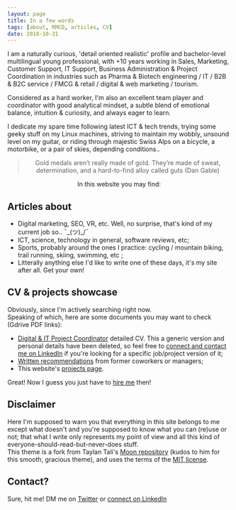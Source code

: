 ```yaml
---
layout: page
title: In a few words
tags: [about, RMCD, articles, CV]
date: 2018-10-31
---
```

    
I am a naturally curious, 'detail oriented realistic' profile and bachelor-level multilingual young professional, with +10 years working in Sales, Marketing, Customer Support, IT Support, Business Administration & Project Coordination in industries such as Pharma & Biotech engineering / IT / B2B & B2C service / FMCG & retail / digital & web marketing / tourism.    

Considered as a hard worker, I'm also an excellent team player and coordinator with good analytical mindset, a subtle blend of emotional balance, intuition & curiosity, and always eager to learn.   
    
I dedicate my spare time following latest ICT & tech trends, trying some geeky stuff on my Linux machines, striving to maintain my wobbly, unsound level on my guitar, or riding through majestic Swiss Alps on a bicycle, a motorbike, or a pair of skies, depending conditions..  

> <center> Gold medals aren’t really made of gold. They’re made of sweat, determination, and a hard-to-find alloy called guts (Dan Gable)  </center>   
  
<center>  In this website you may find:  </center>  

## Articles about
* Digital marketing, SEO, VR, etc. Well, no surprise, that's kind of my current job so.. ¯\_(ツ)_/¯
* ICT, science, technology in general, software reviews, etc;
* Sports, probably around the ones I practice: cycling / mountain biking, trail running, skiing, swimming, etc ;
* Litterally anything else I'd like to write one of these days, it's my site after all. Get your own!

## CV & projects showcase
Obviously, since I'm actively searching right now.  
Speaking of which, here are some documents you may want to check (Gdrive PDF links):
* [Digital & IT Project Coordinator](https://drive.google.com/open?id=1K3Eod-2f-WGaRSrlZVFVaAX_xSAv5b2I) detailed CV. This a generic version and personal details have been deleted, so feel free to [connect and contact me on LinkedIn](https://www.linkedin.com/in/marchandromain/) if you're looking for a specific job/project version of it;  
* [Written recommendations](https://drive.google.com/open?id=1WFMRN0ML64Edqv_lDy7kgSfd85cdYOJZ) from former coworkers or managers;    
* This website's [projects page](https://r-m-c-d.github.io/projects/).  

Great! Now I guess you just have to [hire me](https://www.linkedin.com/in/marchandromain/) then!

## Disclaimer

Here I'm supposed to warn you that everything in this site belongs to me except what doesn't and you're supposed to know what you can (re)use or not; that what I write only represents my point of view and all this kind of everyone-should-read-but-never-does stuff.   
This theme is a fork from Taylan Tali's [Moon repository](https://github.com/TaylanTatli/Moon) (kudos to him for this smooth, gracious theme), and uses the terms of the [MIT license](https://github.com/r-m-c-d/r-m-c-d.github.io/blob/master/LICENSE).  


## Contact?
Sure, hit me! DM me on [Twitter](https://twitter.com/Roman0oO) or [connect on LinkedIn](https://www.linkedin.com/in/marchandromain/)
